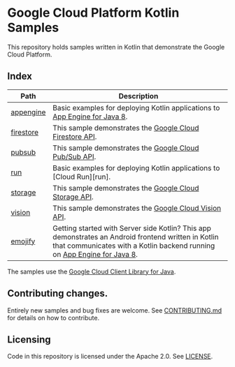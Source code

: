 # Google Cloud Platform Kotlin Samples

This repository holds samples written in Kotlin that demonstrate the Google
Cloud Platform.

## Index

|Path|Description|
|---|---|
|[appengine](appengine)|Basic examples for deploying Kotlin applications to [App Engine for Java 8][appengine].|
|[firestore](firestore)|This sample demonstrates the [Google Cloud Firestore API][firestore-api].|
|[pubsub](pubsub)|This sample demonstrates the [Google Cloud Pub/Sub API][pubsub-api].|
|[run](run)|Basic examples for deploying Kotlin applications to [Cloud Run][run].|
|[storage](storage)|This sample demonstrates the [Google Cloud Storage API][storage-api].|
|[vision](vision)|This sample demonstrates the [Google Cloud Vision API][vision-api].|
|[emojify](getting-started/android-with-appengine)|Getting started with Server side Kotlin? This app demonstrates an Android frontend written in Kotlin that communicates with a Kotlin backend running on [App Engine for Java 8][appengine].|

The samples use the [Google Cloud Client Library for Java][google-cloud-java].

## Contributing changes.

Entirely new samples and bug fixes are welcome. See [CONTRIBUTING.md](CONTRIBUTING.md) for details on how to contribute.

## Licensing

Code in this repository is licensed under the Apache 2.0. See [LICENSE](LICENSE).

[appengine]: https://cloud.google.com/appengine/docs/standard/java/runtime-java8
[storage-api]: https://cloud.google.com/storage/
[vision-api]: https://cloud.google.com/vision/
[pubsub-api]: https://cloud.google.com/pubsub/
[firestore-api]: https://cloud.google.com/firestore/
[google-cloud-java]: https://googlecloudplatform.github.io/google-cloud-java

